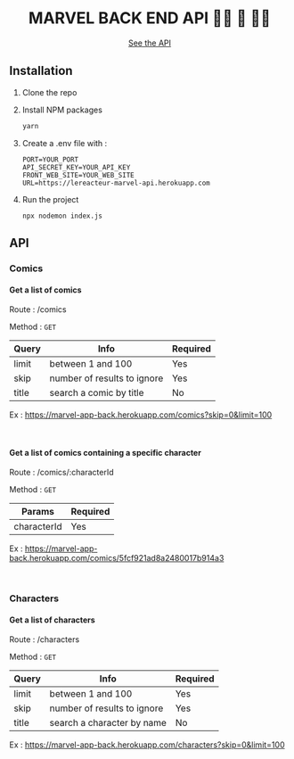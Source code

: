 <h1 align="center">MARVEL BACK END API 🦸‍♀️ 🦸 🦸‍♂️</h1>

<p align="center"><a href="https://marvel-app-back.herokuapp.com/">See the API</a></p>

## Installation

1. Clone the repo

2. Install NPM packages

   ```sh
   yarn
   ```

3. Create a .env file with :

   ```JS
   PORT=YOUR_PORT
   API_SECRET_KEY=YOUR_API_KEY
   FRONT_WEB_SITE=YOUR_WEB_SITE
   URL=https://lereacteur-marvel-api.herokuapp.com
   ```

4. Run the project

   ```JS
   npx nodemon index.js
   ```

## API

### Comics

#### Get a list of comics

Route : /comics

Method : `GET`

| Query | Info                        | Required |
| ----- | --------------------------- | -------- |
| limit | between 1 and 100           | Yes      |
| skip  | number of results to ignore | Yes      |
| title | search a comic by title     | No       |

Ex : https://marvel-app-back.herokuapp.com/comics?skip=0&limit=100

<br>

#### Get a list of comics containing a specific character

Route : /comics/:characterId

Method : `GET`

| Params      | Required |
| ----------- | -------- |
| characterId | Yes      |

Ex : https://marvel-app-back.herokuapp.com/comics/5fcf921ad8a2480017b914a3

<br>

### Characters

#### Get a list of characters

Route : /characters

Method : `GET`

| Query | Info                        | Required |
| ----- | --------------------------- | -------- |
| limit | between 1 and 100           | Yes      |
| skip  | number of results to ignore | Yes      |
| title | search a character by name  | No       |

Ex : https://marvel-app-back.herokuapp.com/characters?skip=0&limit=100
